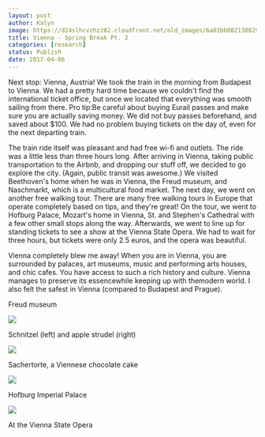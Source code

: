 ```yaml
---
layout: post
author: Kalyn
image: https://d24slhcvzhzz82.cloudfront.net/old_images/6a01bb08213082970d01b8d26f7f2c970c-pi.jpg
title: Vienna - Spring Break Pt. 2
categories: [research]
status: Publish
date: 2017-04-06
---
```



Next stop: Vienna, Austria! We took the train in the morning from Budapest to Vienna. We had a pretty hard time because we couldn't find the international ticket office, but once we located that everything was smooth sailing from there. Pro tip:Be careful about buying Eurail passes and make sure you are actually saving money. We did not buy passes beforehand, and saved about $100. We had no problem buying tickets on the day of, even for the next departing train.

The train ride itself was pleasant and had free wi-fi and outlets. The ride was a little less than three hours long. After arriving in Vienna, taking public transportation to the Airbnb, and dropping our stuff off, we decided to go explore the city. (Again, public transit was awesome.) We visited Beethoven's home when he was in Vienna, the Freud museum, and Naschmarkt, which is a multicultural food market. The next day, we went on another free walking tour. There are many free walking tours in Europe that operate completely based on tips, and they're great! On the tour, we went to Hofburg Palace, Mozart's home in Vienna, St. and Stephen's Cathedral with a few other small stops along the way. Afterwards, we went to line up for standing tickets to see a show at the Vienna State Opera. We had to wait for three hours, but tickets were only 2.5 euros, and the opera was beautiful.

Vienna completely blew me away! When you are in Vienna, you are surrounded by palaces, art museums, music and performing arts houses, and chic cafes. You have access to such a rich history and culture. Vienna manages to preserve its essencewhile keeping up with themodern world. I also felt the safest in Vienna (compared to Budapest and Prague).

Freud museum


![](https://d24slhcvzhzz82.cloudfront.net/old_images/6a01bb08213082970d01b8d26f7f37970c-pi.jpg)

Schnitzel (left) and apple strudel (right)


![](https://d24slhcvzhzz82.cloudfront.net/old_images/6a01bb08213082970d01b8d26f7f40970c-pi.jpg)

Sachertorte, a Viennese chocolate cake


![](https://d24slhcvzhzz82.cloudfront.net/old_images/6a01bb08213082970d01bb098855d1970d-pi.jpg)

Hofburg Imperial Palace


![](https://d24slhcvzhzz82.cloudfront.net/old_images/6a01bb08213082970d01b8d26f7f49970c-pi.jpg)

At the Vienna State Opera

